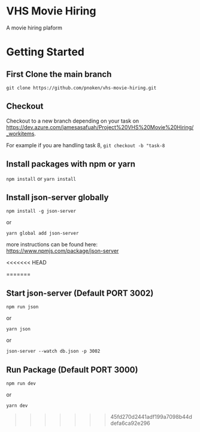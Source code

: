 # VHS Movie Hiring
A movie hiring plaform

# Getting Started

## First Clone the main branch
 ```git clone https://github.com/pnoken/vhs-movie-hiring.git```

 ## Checkout
Checkout to a new branch depending on your task on https://dev.azure.com/jamesasafuah/Project%20VHS%20Movie%20Hiring/_workitems. 

For example if you are handling task 8, 
```git checkout -b "task-8```

## Install packages with npm or yarn

```npm install```
or
```yarn install```

## Install json-server globally

```npm install -g json-server```

or 

```yarn global add json-server```

more instructions can be found here: https://www.npmjs.com/package/json-server

<<<<<<< HEAD



=======
## Start json-server (Default PORT 3002)

```npm run json```

or

```yarn json```

or 

```json-server --watch db.json -p 3002```

## Run Package (Default PORT 3000)

```npm run dev```

or

```yarn dev```
>>>>>>> 45fd270d2441adf199a7098b44ddefa6ca92e296
